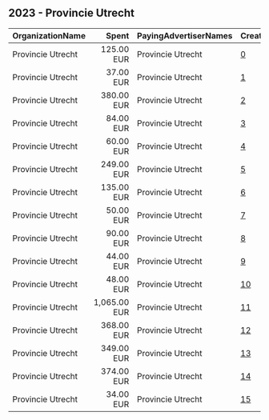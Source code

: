 ## 2023 - Provincie Utrecht 
|OrganizationName|Spent|PayingAdvertiserNames|CreativeUrls|Impressions|Genders|AgeBrackets|CountryCodes|BillingAddresses|CandidateBallotInformation|
|:---|---:|:---|:---|---:|:---|:---|:---|:---|:---|
|Provincie Utrecht|125.00 EUR|Provincie Utrecht|[0](https://www.snap.com/political-ads/asset/96943033bc8758752651b3cee8f6d9ea0b4546b02e1a8309a319cf45f502102e?mediaType=png)|30,640||18-35|netherlands|NL||
|Provincie Utrecht|37.00 EUR|Provincie Utrecht|[1](https://www.snap.com/political-ads/asset/b78bd3f59bf83bb610bad9fa5f15d8b98da9a3fcffc441c4e72bcc29ba1f4676?mediaType=png)|11,700||18-35|netherlands|NL||
|Provincie Utrecht|380.00 EUR|Provincie Utrecht|[2](https://www.snap.com/political-ads/asset/fdad78d469f26bacdf7427945b2e66d5e13b1be1dd364c36c38416ab00078122?mediaType=png)|71,333||18-35|netherlands|NL||
|Provincie Utrecht|84.00 EUR|Provincie Utrecht|[3](https://www.snap.com/political-ads/asset/76aa1781295914e394e7a77a7106a6b411bee87349f0154453db1d80c9e3191d?mediaType=png)|17,838||18-35|netherlands|NL||
|Provincie Utrecht|60.00 EUR|Provincie Utrecht|[4](https://www.snap.com/political-ads/asset/5e4a60adaf95136a880380cfd48b17508a8ab81827b6e889db5a70729993930d?mediaType=png)|15,390||18-35|netherlands|NL||
|Provincie Utrecht|249.00 EUR|Provincie Utrecht|[5](https://www.snap.com/political-ads/asset/dcd89c46b66cf663d3b593162f202bb8f0ca72d79afe57073ed06b27029e6689?mediaType=png)|53,456||18-35|netherlands|NL||
|Provincie Utrecht|135.00 EUR|Provincie Utrecht|[6](https://www.snap.com/political-ads/asset/2b393fb1e436d51477ac4120af2cd557df7bf3cfcfcd2321c381c9664498e1bf?mediaType=png)|37,683||18-35|netherlands|NL||
|Provincie Utrecht|50.00 EUR|Provincie Utrecht|[7](https://www.snap.com/political-ads/asset/f0d40f13f68ae5b8a9a7e9289e50090955fc6a3fe3f2540ab597d445bb54faa0?mediaType=png)|10,954||18-35|netherlands|NL||
|Provincie Utrecht|90.00 EUR|Provincie Utrecht|[8](https://www.snap.com/political-ads/asset/2ba62996f9dade69bfc1fac4511d667cce3abd2815d030c29cf7a1d1ca71d177?mediaType=png)|21,763||18-35|netherlands|NL||
|Provincie Utrecht|44.00 EUR|Provincie Utrecht|[9](https://www.snap.com/political-ads/asset/6f51b72d02c4dd26e4ef2334f8b2a3be6a7c7bb4c58c8cdafb5bd397d2b8df82?mediaType=png)|9,497||18-35|netherlands|NL||
|Provincie Utrecht|48.00 EUR|Provincie Utrecht|[10](https://www.snap.com/political-ads/asset/7d174df4dd4985b0cd54e9553c597e098d40fd80a9c0deb34c53839dd1a5dbdf?mediaType=png)|14,189||18-35|netherlands|NL||
|Provincie Utrecht|1,065.00 EUR|Provincie Utrecht|[11](https://www.snap.com/political-ads/asset/e9f5cedd44d8a48df8f75c59fc0e12da4764e100e682068e18df91ab99b385c9?mediaType=png)|335,417||18-35|netherlands|NL||
|Provincie Utrecht|368.00 EUR|Provincie Utrecht|[12](https://www.snap.com/political-ads/asset/8b78f71157a7dba4867da4ecf3e27be1f74b7eed0c5f907271cecdc4b7962bae?mediaType=png)|82,763||18-35|netherlands|NL||
|Provincie Utrecht|349.00 EUR|Provincie Utrecht|[13](https://www.snap.com/political-ads/asset/0538535175181c6c52587dbdd514058ae4e7fee6fb53ca407836c30b426292b9?mediaType=png)|75,093||18-35|netherlands|NL||
|Provincie Utrecht|374.00 EUR|Provincie Utrecht|[14](https://www.snap.com/political-ads/asset/f626d14a40dc2c06695338a6f6f1d78205acd9338725191c472d5abd7bfd8e3e?mediaType=png)|115,048||18-35|netherlands|NL||
|Provincie Utrecht|34.00 EUR|Provincie Utrecht|[15](https://www.snap.com/political-ads/asset/2a11c0aa75618d447be2e8ee519529a0af06fec06cdb93e3c7651c5c543a7cc0?mediaType=png)|8,640||18-35|netherlands|NL||
